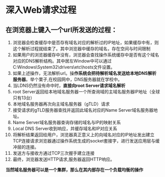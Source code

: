 # 深入Web请求过程
## 在浏览器上键入一个url所发送的过程：
1. 浏览器会检查缓存中是否存有域名对应的解析过的IP地址，如果缓存中有，则这个解析过程就结束了。其中浏览器中缓存的域名，存在空间与时间限制
2. 如果用户的浏览器缓存中没有，浏览器会查找操作系统缓存中是否有这个域名对应的DNS解析结构。其中居左Window中可以通过C:Windows\System32\drivers\etc\hosts文件设置。
3. 如果上述操作，无法解析url。操**作系统会把待解析域名发送给本地DNS解析服务器**。举个栗子,在校园网中，DNS服务器就在学校中。
4. 当LDNS仍然没有命中时，**直接向root Server请求域名解析**
5. root Server返回给本地域名服务器一个所查询域的主域名服务器IP地址（全球只有13台）
6. 本地域名服务器再次向主域名服务器（gTLD）请求
7. 接受请求的gTLD服务器查找并返回此域名对应的Name Server域名服务器地址。
8. Name Server域名服务器查询存储的域名与IP的映射关系
9. Local DNS Server收到响应，并缓存域名和IP对应关系
10. 将解析结果返回给用户，浏览器真正意义上的向域名对应的IP地址发出建立TCP连接请求浏览器通过操作系统生成的socket套接字，进行发送应用层与缓冲层的连接。
11. 发送方与接收方通过TCP三次握手建立连接
12. 最终，浏览器发送HTTP请求,服务器返回HTTP响应。

**当然域名服务器可以是一个集群，那么在其内部存在一个负载均衡的操作**